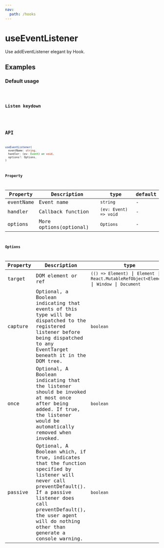 ```yaml
---
nav:
  path: /hooks
---
```


# useEventListener

Use addEventListener elegant by Hook.

## Examples

### Default usage

<code src="./demo/demo1.tsx" />

### Listen keydown

<code src="./demo/demo2.tsx" />

## API

```typescript
useEventListener(
  eventName: string,
  handler: (ev: Event) => void,
  options?: Options,
)
```

### Property

| Property  | Description            | type                  | default |
|-----------|------------------------|-----------------------|---------|
| eventName | Event name             | `string`              | -       |
| handler   | Callback function      | `(ev: Event) => void` | -       |
| options   | More options(optional) | `Options`             | -       |

### Options

| Property | Description                                                                                                                                                                                                                                     | type                                                                                          | default  |
|----------|-------------------------------------------------------------------------------------------------------------------------------------------------------------------------------------------------------------------------------------------------|-----------------------------------------------------------------------------------------------|----------|
| target   | DOM element or ref                                                                                                                                                                                                                              | `(() => Element)` \| `Element` \| `React.MutableRefObject<Element>` \| `Window` \| `Document` | `window` |
| capture  | Optional, a Boolean indicating that events of this type will be dispatched to the registered listener before being dispatched to any EventTarget beneath it in the DOM tree.                                                                    | `boolean`                                                                                     | `false`  |
| once     | Optional, A Boolean indicating that the listener should be invoked at most once after being added. If true, the listener would be automatically removed when invoked.                                                                           | `boolean`                                                                                     | `false`  |
| passive  | Optional, A Boolean which, if true, indicates that the function specified by listener will never call preventDefault(). If a passive listener does call preventDefault(), the user agent will do nothing other than generate a console warning. | `boolean`                                                                                     | `false`  |
